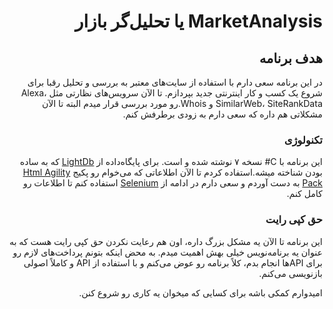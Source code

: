 <div dir="rtl">
  
# MarketAnalysis یا تحلیل‌گر بازار

## هدف برنامه
در این برنامه سعی دارم با استفاده از سایت‌های معتبر به بررسی و تحلیل رقبا برای شروع یک کسب و کار اینترنتی جدید بپردازم. تا الآن سرویس‌های نظارتی مثل Alexa، SimilarWeb، SiteRankData و Whois.رو مورد بررسی قرار میدم
البته تا الآن مشکلاتی هم داره که سعی دارم به زودی برطرفش کنم.

### تکنولوژی
این برنامه با C# نسخه ۷ نوشته شده و است. برای پایگاه‌داده از [LightDb](http://www.litedb.org/)  که به ساده بودن شناخته میشه.استفاده کردم
تا الآن اطلاعاتی که می‌خوام رو پکیج [Html Agility Pack](http://html-agility-pack.net/) به دست آوردم و سعی دارم در ادامه از [Selenium](https://www.nuget.org/packages/Selenium.WebDriver/) استفاده کنم تا اطلاعات رو کامل کنم.


### حق کپی رایت
این برنامه تا الآن یه مشکل بزرگ داره، اون هم رعایت نکردن حق کپی رایت هست که به عنوان یه برنامه‌نویس خیلی بهش اهمیت میدم. به محض اینکه بتونم پرداخت‌های لازم رو برای APIها انجام بدم، کلاً برنامه رو عوض می‌کنم و با استفاده از API و کاملاً اصولی بازنویسی می‌کنم.

امیدوارم کمکی باشه برای کسایی که میخوان یه کاری رو شروع کنن.
</div>
